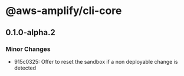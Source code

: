 # @aws-amplify/cli-core

## 0.1.0-alpha.2

### Minor Changes

- 915c0325: Offer to reset the sandbox if a non deployable change is detected
